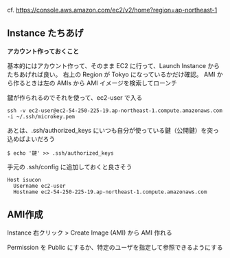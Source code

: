 cf. https://console.aws.amazon.com/ec2/v2/home?region=ap-northeast-1

## Instance たちあげ

**アカウント作っておくこと**

基本的にはアカウント作って、そのまま EC2 に行って、Launch Instance からたちあげれば良い。
右上の Region が Tokyo になっているかだけ確認。
AMI から作るときは左の AMIs から AMI イメージを検索してローンチ

鍵が作られるのでそれを使って、ec2-user で入る

```
ssh -v ec2-user@ec2-54-250-225-19.ap-northeast-1.compute.amazonaws.com -i ~/.ssh/microkey.pem
```

あとは、.ssh/authorized_keys にいつも自分が使っている鍵（公開鍵）を突っ込めばよいだろう

```
$ echo '鍵' >> .ssh/authorized_keys
```

手元の .ssh/config に追加しておくと良さそう

```
Host isucon
  Username ec2-user
  Hostname ec2-54-250-225-19.ap-northeast-1.compute.amazonaws.com
```

## AMI作成

Instance 右クリック > Create Image (AMI) から AMI 作れる

Permission を Public にするか、特定のユーザを指定して参照できるようにする


